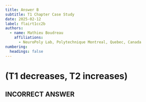 ```yaml
---
title: Answer B
subtitle: T1 Chapter Case Study
date: 2025-02-12
label: flairt1cc2b
authors:
  - name: Mathieu Boudreau
    affiliations:
      - NeuroPoly Lab, Polytechnique Montreal, Quebec, Canada
numbering:
  headings: false
---
```


# (T1 decreases, T2 increases)

## INCORRECT ANSWER

```{embed} #zzzflairt1cc2answer
```
